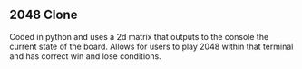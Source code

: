 ## 2048 Clone
Coded in python and uses a 2d matrix that outputs to the console the current state of the board. Allows for users to play 2048 within that terminal and has correct win and lose conditions.
